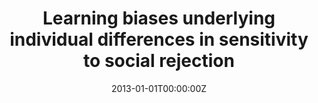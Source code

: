 ---
title: "Learning biases underlying individual differences in sensitivity to social rejection"
authors:
- Andreas Olsson
- Susana Carmona
- Geraldine Downey
- Niall Bolger
- Kevin N. Ochsner
date: "2013-01-01T00:00:00Z"
doi: ""
publishDate: "2013-01-01T00:00:00Z"
publication_types: ["2"]
publication: "In *Emotion*"
tags:
- Others
featured: false
links:
- name: Link
  url: https://www.ncbi.nlm.nih.gov/pmc/articles/PMC4067255/
---